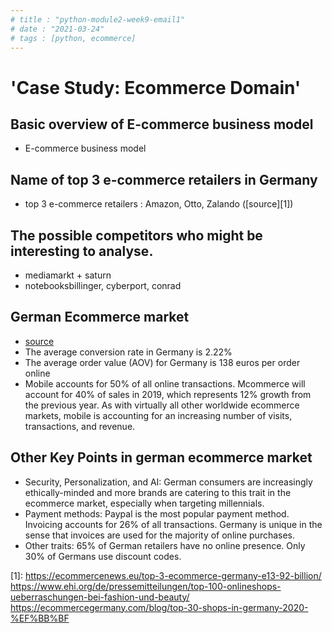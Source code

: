 ```yaml
---
# title : "python-module2-week9-email1"
# date : "2021-03-24"
# tags : [python, ecommerce]
---
```


# 'Case Study: Ecommerce Domain'

## Basic overview of E-commerce business model
- E-commerce business model

## Name of top 3 e-commerce retailers in Germany
- top 3 e-commerce retailers : Amazon, Otto, Zalando ([source][1])

## The possible competitors who might be interesting to analyse.
- mediamarkt + saturn
- notebooksbillinger, cyberport, conrad

## German Ecommerce market 
- [source][2]
- The average conversion rate in Germany is 2.22%
- The average order value (AOV) for Germany is 138 euros per order online
- Mobile accounts for 50% of all online transactions. Mcommerce will account for 40% of sales in 2019, which represents 12% growth from the previous year. As with virtually all other worldwide ecommerce markets, mobile is accounting for an increasing number of visits, transactions, and revenue.

## Other Key Points in german ecommerce market
- Security, Personalization, and AI: German consumers are increasingly ethically-minded and more brands are catering to this trait in the ecommerce market, especially when targeting millennials.
- Payment methods: Paypal is the most popular payment method. Invoicing accounts for 26% of all transactions. Germany is unique in the sense that invoices are used for the majority of online purchases.
- Other traits: 65% of German retailers have no online presence. Only 30% of Germans use discount codes.


[1]: https://ecommercenews.eu/top-3-ecommerce-germany-e13-92-billion/ https://www.ehi.org/de/pressemitteilungen/top-100-onlineshops-ueberraschungen-bei-fashion-und-beauty/ https://ecommercegermany.com/blog/top-30-shops-in-germany-2020-%EF%BB%BF


[2]: https://www.growcode.com/blog/ecommerce-in-germany/
